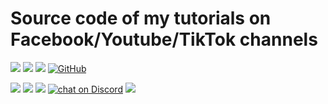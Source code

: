 # Source code of my tutorials on Facebook/Youtube/TikTok channels

<p align="left">
  <a href="#"><img src="https://img.shields.io/endpoint?url=https%3A%2F%2Fhits.dwyl.com%2Ftmsanghoclaptrinh%2Ftutorials.json&label=visitors&color=blue"></a>
  <a href="#"><img src="https://img.shields.io/badge/language-Python-blue"></a>
  <a href="#"><img src="https://img.shields.io/github/repo-size/tmsanghoclaptrinh/tutorials"></a>
  <a href="https://github.com/tmsanghoclaptrinh/tutorials/blob/main/LICENSE"><img alt="GitHub" src="https://img.shields.io/github/license/tmsanghoclaptrinh/tutorials?label=License"></a>
</p>

<p align="left">
  <a href="https://github.com/tmsanghoclaptrinh"><img src="https://img.shields.io/badge/author-tmsanghoclaptrinh-41454A?logo=github&labelColor=grey"></a>
  <a href="https://facebook.com/clb.it.ngoctao"><img src="https://img.shields.io/badge/facebook-clb.it.ngoctao-41454A?logo=facebook&logoColor=white&labelColor=blue"></a>
  <a href="https://www.youtube.com/@tmsanghoclaptrinh"><img src="https://img.shields.io/badge/youtube-tmsanghoclaptrinh-41454A?logo=youtube&logoColor=white&labelColor=red"></a>
  <a href="https://discord.gg/ajXr5kRKkk">
        <img src="https://img.shields.io/discord/994125923819458590?logo=discord&logoColor=white&labelColor=5865F2&color=green"
            alt="chat on Discord"></a>
  <a href="https://viblo.asia/u/tmsangdev"><img src="https://img.shields.io/badge/viblo-tmsangdev-white"></a>
</p>
